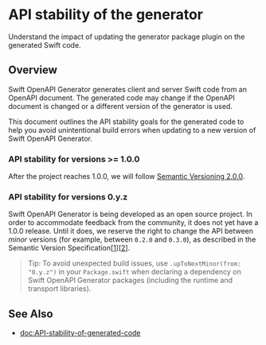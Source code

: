 # API stability of the generator

Understand the impact of updating the generator package plugin on the generated Swift code.

## Overview

Swift OpenAPI Generator generates client and server Swift code from an OpenAPI document. The generated code may change if the OpenAPI document is changed or a different version of the generator is used.

This document outlines the API stability goals for the generated code to help you avoid unintentional build errors when updating to a new version of Swift OpenAPI Generator.

### API stability for versions >= 1.0.0

After the project reaches 1.0.0, we will follow [Semantic Versioning 2.0.0][0].

### API stability for versions 0.y.z

Swift OpenAPI Generator is being developed as an open source project. In order to accommodate feedback from the community, it does not yet have a 1.0.0 release. Until it does, we reserve the right to change the API between _minor_ versions (for example, between `0.2.0` and `0.3.0`), as described in the Semantic Version Specification[[1]][[2]].

> Tip: To avoid unexpected build issues, use `.upToNextMinor(from: "0.y.z")` in your `Package.swift` when declaring a dependency on Swift OpenAPI Generator packages (including the runtime and transport libraries).

## See Also

- <doc:API-stability-of-generated-code>

[0]: https://semver.org
[1]: https://semver.org/#spec-item-4
[2]: https://semver.org/#how-should-i-deal-with-revisions-in-the-0yz-initial-development-phase
